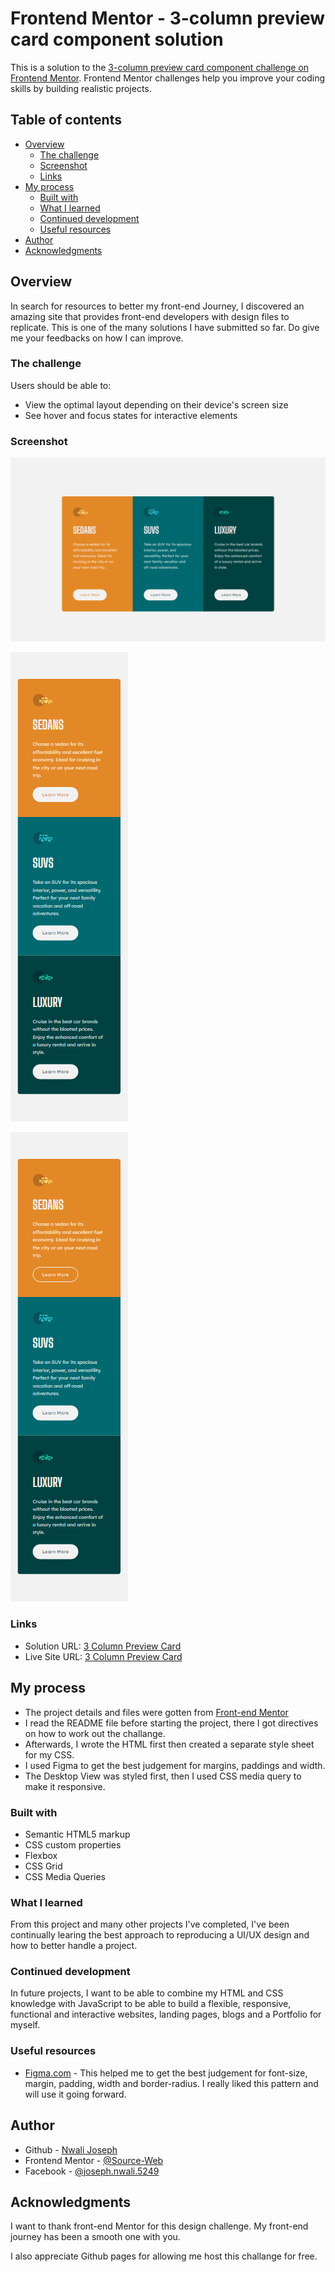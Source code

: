 # Frontend Mentor - 3-column preview card component solution

This is a solution to the [3-column preview card component challenge on Frontend Mentor](https://www.frontendmentor.io/challenges/3column-preview-card-component-pH92eAR2-). Frontend Mentor challenges help you improve your coding skills by building realistic projects. 

## Table of contents

- [Overview](#overview)
  - [The challenge](#the-challenge)
  - [Screenshot](#screenshot)
  - [Links](#links)
- [My process](#my-process)
  - [Built with](#built-with)
  - [What I learned](#what-i-learned)
  - [Continued development](#continued-development)
  - [Useful resources](#useful-resources)
- [Author](#author)
- [Acknowledgments](#acknowledgments)


## Overview
In search for resources to better my front-end Journey, I discovered an amazing site that provides front-end developers with design files to replicate. This is one of the many solutions I have submitted so far. Do give me your feedbacks on how I can improve.

### The challenge

Users should be able to:

- View the optimal layout depending on their device's screen size
- See hover and focus states for interactive elements

### Screenshot

![](./screenshots/screencapture-desktop.png)

![](./screenshots/screencapture-mobile.png)

![](./screenshots/screencapture-mobile-active.png)


### Links

- Solution URL: [3 Column Preview Card](https://www.frontendmentor.io/solutions/3-column-preview-card-using-html5-css-grid-and-flex-box-6RHPLpJLDZ)
- Live Site URL: [3 Column Preview Card](https://source-web.github.io/3-column-preview-card/)

## My process

- The project details and files were gotten from [Front-end Mentor](https://www.frontendmentor.io)
- I read the README file before starting the project, there I got directives on how to work out the challange.
- Afterwards, I wrote the HTML first then created a separate style sheet for my CSS.
- I used Figma to get the best judgement for margins, paddings and width.
- The Desktop View was styled first, then I used CSS media query to make it responsive.

### Built with

- Semantic HTML5 markup
- CSS custom properties
- Flexbox
- CSS Grid
- CSS Media Queries

### What I learned

From this project and many other projects I've completed, I've been continually learing the best approach to reproducing a UI/UX design and how to better handle a project.

### Continued development

In future projects, I want to be able to combine my HTML and CSS knowledge with JavaScript to be able to build a flexible, responsive, functional and interactive websites, landing pages, blogs and a Portfolio for myself.

### Useful resources

- [Figma.com](https://figma.com) - This helped me to get the best judgement for font-size, margin, padding, width and border-radius. I really liked this pattern and will use it going forward.

## Author

- Github - [Nwali Joseph](https://github.com/Source-Web)
- Frontend Mentor - [@Source-Web](https://www.frontendmentor.io/profile/Source-Web)
- Facebook - [@joseph.nwali.5249](https://www.facebook.com/joseph.nwali.5249)



## Acknowledgments

I want to thank front-end Mentor for this design challenge. My front-end journey has been a smooth one with you.

I also appreciate Github pages for allowing me host this challange for free.
